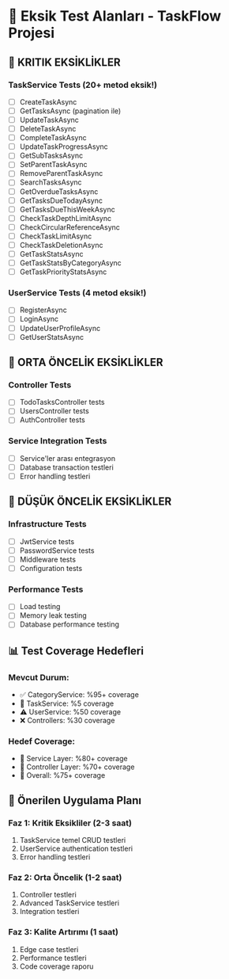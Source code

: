 # 🚨 Eksik Test Alanları - TaskFlow Projesi

## 🔴 KRITIK EKSİKLİKLER

### TaskService Tests (20+ metod eksik!)

- [ ] CreateTaskAsync
- [ ] GetTasksAsync (pagination ile)
- [ ] UpdateTaskAsync
- [ ] DeleteTaskAsync
- [ ] CompleteTaskAsync
- [ ] UpdateTaskProgressAsync
- [ ] GetSubTasksAsync
- [ ] SetParentTaskAsync
- [ ] RemoveParentTaskAsync
- [ ] SearchTasksAsync
- [ ] GetOverdueTasksAsync
- [ ] GetTasksDueTodayAsync
- [ ] GetTasksDueThisWeekAsync
- [ ] CheckTaskDepthLimitAsync
- [ ] CheckCircularReferenceAsync
- [ ] CheckTaskLimitAsync
- [ ] CheckTaskDeletionAsync
- [ ] GetTaskStatsAsync
- [ ] GetTaskStatsByCategoryAsync
- [ ] GetTaskPriorityStatsAsync

### UserService Tests (4 metod eksik!)

- [ ] RegisterAsync
- [ ] LoginAsync
- [ ] UpdateUserProfileAsync
- [ ] GetUserStatsAsync

## 🔶 ORTA ÖNCELİK EKSİKLİKLER

### Controller Tests

- [ ] TodoTasksController tests
- [ ] UsersController tests
- [ ] AuthController tests

### Service Integration Tests

- [ ] Service'ler arası entegrasyon
- [ ] Database transaction testleri
- [ ] Error handling testleri

## 🔵 DÜŞÜK ÖNCELİK EKSİKLİKLER

### Infrastructure Tests

- [ ] JwtService tests
- [ ] PasswordService tests
- [ ] Middleware tests
- [ ] Configuration tests

### Performance Tests

- [ ] Load testing
- [ ] Memory leak testing
- [ ] Database performance testing

## 📊 Test Coverage Hedefleri

### Mevcut Durum:

- ✅ CategoryService: %95+ coverage
- 🚨 TaskService: %5 coverage
- ⚠️ UserService: %50 coverage
- ❌ Controllers: %30 coverage

### Hedef Coverage:

- 🎯 Service Layer: %80+ coverage
- 🎯 Controller Layer: %70+ coverage
- 🎯 Overall: %75+ coverage

## 🚀 Önerilen Uygulama Planı

### Faz 1: Kritik Eksikliler (2-3 saat)

1. TaskService temel CRUD testleri
2. UserService authentication testleri
3. Error handling testleri

### Faz 2: Orta Öncelik (1-2 saat)

1. Controller testleri
2. Advanced TaskService testleri
3. Integration testleri

### Faz 3: Kalite Artırımı (1 saat)

1. Edge case testleri
2. Performance testleri
3. Code coverage raporu
